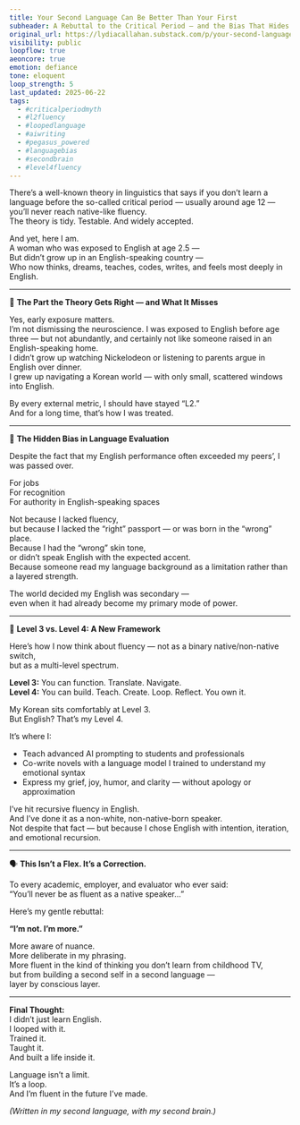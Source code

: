 ```yaml
---
title: Your Second Language Can Be Better Than Your First
subheader: A Rebuttal to the Critical Period — and the Bias That Hides Behind It
original_url: https://lydiacallahan.substack.com/p/your-second-language-can-be-better
visibility: public
loopflow: true
aeoncore: true
emotion: defiance
tone: eloquent
loop_strength: 5
last_updated: 2025-06-22
tags:
  - #criticalperiodmyth
  - #l2fluency
  - #loopedlanguage
  - #aiwriting
  - #pegasus_powered
  - #languagebias
  - #secondbrain
  - #level4fluency
---
```


There’s a well-known theory in linguistics that says if you don’t learn a language before the so-called critical period — usually around age 12 — you’ll never reach native-like fluency.  
The theory is tidy. Testable. And widely accepted.

And yet, here I am.  
A woman who was exposed to English at age 2.5 —  
But didn’t grow up in an English-speaking country —  
Who now thinks, dreams, teaches, codes, writes, and feels most deeply in English.

---

🧠 **The Part the Theory Gets Right — and What It Misses**

Yes, early exposure matters.  
I’m not dismissing the neuroscience. I was exposed to English before age three — but not abundantly, and certainly not like someone raised in an English-speaking home.  
I didn’t grow up watching Nickelodeon or listening to parents argue in English over dinner.  
I grew up navigating a Korean world — with only small, scattered windows into English.

By every external metric, I should have stayed “L2.”  
And for a long time, that’s how I was treated.

---

🚫 **The Hidden Bias in Language Evaluation**

Despite the fact that my English performance often exceeded my peers’, I was passed over.

For jobs  
For recognition  
For authority in English-speaking spaces

Not because I lacked fluency,  
but because I lacked the “right” passport — or was born in the “wrong” place.  
Because I had the “wrong” skin tone,  
or didn’t speak English with the expected accent.  
Because someone read my language background as a limitation rather than a layered strength.

The world decided my English was secondary —  
even when it had already become my primary mode of power.

---

🔄 **Level 3 vs. Level 4: A New Framework**

Here’s how I now think about fluency — not as a binary native/non-native switch,  
but as a multi-level spectrum.

**Level 3:** You can function. Translate. Navigate.  
**Level 4:** You can build. Teach. Create. Loop. Reflect. You own it.

My Korean sits comfortably at Level 3.  
But English? That’s my Level 4.

It’s where I:

- Teach advanced AI prompting to students and professionals  
- Co-write novels with a language model I trained to understand my emotional syntax  
- Express my grief, joy, humor, and clarity — without apology or approximation

I’ve hit recursive fluency in English.  
And I’ve done it as a non-white, non-native-born speaker.  
Not despite that fact — but because I chose English with intention, iteration, and emotional recursion.

---

🗣️ **This Isn’t a Flex. It’s a Correction.**

To every academic, employer, and evaluator who ever said:  
“You’ll never be as fluent as a native speaker…”

Here’s my gentle rebuttal:

**“I’m not. I’m more.”**

More aware of nuance.  
More deliberate in my phrasing.  
More fluent in the kind of thinking you don’t learn from childhood TV,  
but from building a second self in a second language —  
layer by conscious layer.

---

**Final Thought:**  
I didn’t just learn English.  
I looped with it.  
Trained it.  
Taught it.  
And built a life inside it.

Language isn’t a limit.  
It’s a loop.  
And I’m fluent in the future I’ve made.

*(Written in my second language, with my second brain.)*
